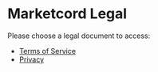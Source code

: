 # Marketcord Legal

Please choose a legal document to access:
- [Terms of Service](https://github.com/marketcord/legal/terms)
- [Privacy](https://github.com/marketcord/privacy)
